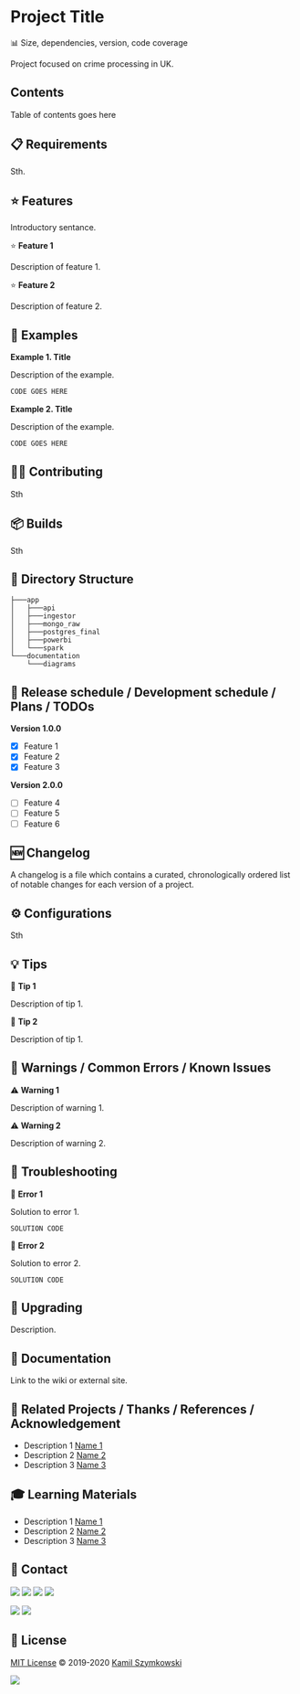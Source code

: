 
# Project Title
📊 Size, dependencies, version, code coverage

Project focused on crime processing in UK.

## Contents
Table of contents goes here

## 📋 Requirements
Sth.

## ⭐ Features
Introductory sentance.

⭐ **Feature 1**

Description of feature 1.

⭐ **Feature 2**

Description of feature 2.

## 📝 Examples
**Example 1. Title**

Description of the example.
```javascript
CODE GOES HERE
```
**Example 2. Title**

Description of the example.
```javascript
CODE GOES HERE
```

## 👨‍💻 Contributing
Sth

## 📦 Builds
Sth

## 📂 Directory Structure

    ├───app
    │   ├───api
    │   ├───ingestor
    │   ├───mongo_raw
    │   ├───postgres_final
    │   ├───powerbi
    │   └───spark
    └───documentation
        └───diagrams

## 📅 Release schedule / Development schedule / Plans / TODOs
**Version 1.0.0**

- [x] Feature 1
- [x] Feature 2
- [x] Feature 3

**Version 2.0.0**

- [ ] Feature 4
- [ ] Feature 5
- [ ] Feature 6

## 🆕 Changelog
A changelog is a file which contains a curated, chronologically ordered list of notable changes for each version of a project.

## ⚙ Configurations
Sth

## 💡 Tips
💭 **Tip 1**

Description of tip 1.

💭 **Tip 2**

Description of tip 1.

## 🚧 Warnings / Common Errors / Known Issues

⚠️ **Warning 1**

Description of warning 1.

⚠️ **Warning 2**

Description of warning 2.

## 🧰 Troubleshooting
🚩 **Error 1**

Solution to error 1.

``` SOLUTION CODE ```

🚩 **Error 2**

Solution to error 2.


``` SOLUTION CODE ```

## 🚀 Upgrading
Description.

## 📖 Documentation
Link to the wiki or external site.

## 🔗 Related Projects / Thanks / References / Acknowledgement 
* Description 1 [Name 1](http://markdown.github.io)
* Description 2 [Name 2](http://markdown.github.io)
* Description 3 [Name 3](http://markdown.github.io)

## 🎓 Learning Materials
* Description 1 [Name 1](http://markdown.github.io)
* Description 2 [Name 2](http://markdown.github.io)
* Description 3 [Name 3](http://markdown.github.io)

## 📧 Contact
[![](https://img.shields.io/twitter/url?label=/SzymkowskiDev&style=social&url=https%3A%2F%2Ftwitter.com%2FSzymkowskiDev)](https://twitter.com/SzymkowskiDev) [![](https://img.shields.io/twitter/url?label=/kamil-szymkowski/&logo=linkedin&logoColor=%230077B5&style=social&url=https%3A%2F%2Fwww.linkedin.com%2Fin%2Fkamil-szymkowski%2F)](https://www.linkedin.com/in/kamil-szymkowski/) [![](https://img.shields.io/twitter/url?label=@szymkowskidev&logo=medium&logoColor=%23292929&style=social&url=https%3A%2F%2Fmedium.com%2F%40szymkowskidev)](https://medium.com/@szymkowskidev) [![](https://img.shields.io/twitter/url?label=/SzymkowskiDev&logo=github&logoColor=%23292929&style=social&url=https%3A%2F%2Fgithub.com%2FSzymkowskiDev)](https://github.com/SzymkowskiDev)

[![](https://img.shields.io/twitter/url?label=/Dawid-Grzeskow/&logo=linkedin&logoColor=%230077B5&style=social&url=https%3A%2F%2Fhttps://www.linkedin.com/in/dawid-grzeskow%2F)](https:///www.linkedin.com/in/dawid-grzeskow/) [![](https://img.shields.io/twitter/url?label=/Dawido090&logo=github&logoColor=%2523292929&style=social&url=https://github.com/Dawido090)](https://github.com/Dawido090)


## 📄 License
[MIT License](https://choosealicense.com/licenses/mit/) ©️ 2019-2020 [Kamil Szymkowski](https://github.com/SzymkowskiDev "Get in touch!")

[![](https://img.shields.io/badge/license-MIT-green?style=plastic)](https://choosealicense.com/licenses/mit/)






